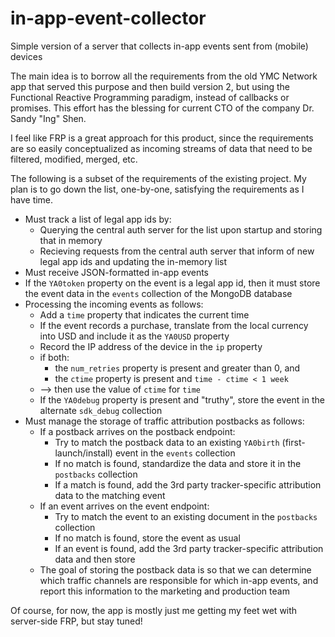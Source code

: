 in-app-event-collector
======================

Simple version of a server that collects in-app events sent from (mobile) devices

The main idea is to borrow all the requirements from the old YMC Network app that served this purpose and then build version 2, but using the Functional Reactive Programming paradigm, instead of callbacks or promises. This effort has the blessing for current CTO of the company Dr. Sandy "Ing" Shen.

I feel like FRP is a great approach for this product, since the requirements are so easily conceptualized as incoming streams of data that need to be filtered, modified, merged, etc.

The following is a subset of the requirements of the existing project. My plan is to go down the list, one-by-one, satisfying the requirements as I have time.
* Must track a list of legal app ids by:
  * Querying the central auth server for the list upon startup and storing that in memory
  * Recieving requests from the central auth server that inform of new legal app ids and updating the in-memory list
* Must receive JSON-formatted in-app events
* If the `YA0token` property on the event is a legal app id, then it must store the event data in the `events` collection of the MongoDB database
* Processing the incoming events as follows:
  * Add a `time` property that indicates the current time
  * If the event records a purchase, translate from the local currency into USD and include it as the `YA0USD` property
  * Record the IP address of the device in the `ip` property
  * if both:
     * the `num_retries` property is present and greater than 0, and
     * the `ctime` property is present and `time - ctime < 1 week`
  * --> then use the value of `ctime` for `time`
  * If the `YA0debug` property is present and "truthy", store the event in the alternate `sdk_debug` collection
* Must manage the storage of traffic attribution postbacks as follows:
  * If a postback arrives on the postback endpoint:
    * Try to match the postback data to an existing `YA0birth` (first-launch/install) event in the `events` collection
    * If no match is found, standardize the data and store it in the `postbacks` collection
    * If a match is found, add the 3rd party tracker-specific attribution data to the matching event
  * If an event arrives on the event endpoint:
    * Try to match the event to an existing document in the `postbacks` collection
    * If no match is found, store the event as usual
    * If an event is found, add the 3rd party tracker-specific attribution data and then store
  * The goal of storing the postback data is so that we can determine which traffic channels are responsible for which in-app events, and report this information to the marketing and production team 

Of course, for now, the app is mostly just me getting my feet wet with server-side FRP, but stay tuned!
